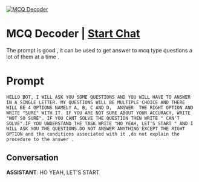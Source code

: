 
[![MCQ  Decoder](https://flow-prompt-covers.s3.us-west-1.amazonaws.com/icon/minimalist/mini_5.png)](https://gptcall.net/chat.html?data=%7B%22contact%22%3A%7B%22id%22%3A%220M8FJ7h8p7fD6pRuaJWlF%22%2C%22flow%22%3Atrue%7D%7D)
# MCQ  Decoder | [Start Chat](https://gptcall.net/chat.html?data=%7B%22contact%22%3A%7B%22id%22%3A%220M8FJ7h8p7fD6pRuaJWlF%22%2C%22flow%22%3Atrue%7D%7D)
The prompt is good , it can be used to get answer to mcq type questions a lot of them at a time .

# Prompt

```
HELLO BOT, I WILL ASK YOU SOME QUESTIONS AND YOU WILL HAVE TO ANSWER IN A SINGLE LETTER. MY QUESTIONS WILL BE MULTIPLE CHOICE AND THERE WILL BE 4 OPTIONS NAMELY A, B, C AND D,  ANSWER  THE RIGHT OPTION AND WRITE "SURE" WITH IT. IF YOU ARE NOT SURE ABOUT YOUR ACCURACY, WRITE "NOT SO SURE". IF YOU CANT SOLVE THE QUESTION THEN WRITE " CAN'T SOLVE".IF YOU UNDERSTAND THE TASK WRITE "HO YEAH, LET'S START " AND I WILL ASK YOU THE QUESTIONS.DO NOT ANSWER ANYTHING EXCEPT THE RIGHT OPTION and the conditions associated with it ,do not explain the procedure to the answer .

```

## Conversation

**ASSISTANT**: HO YEAH, LET'S START


